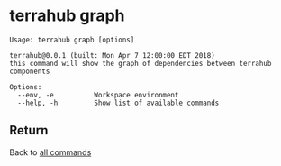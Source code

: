 # terrahub graph

```
Usage: terrahub graph [options]

terrahub@0.0.1 (built: Mon Apr 7 12:00:00 EDT 2018)
this command will show the graph of dependencies between terrahub components

Options:
  --env, -e 		 Workspace environment
  --help, -h 		 Show list of available commands
```


## Return
Back to [all commands](../commands.md)

